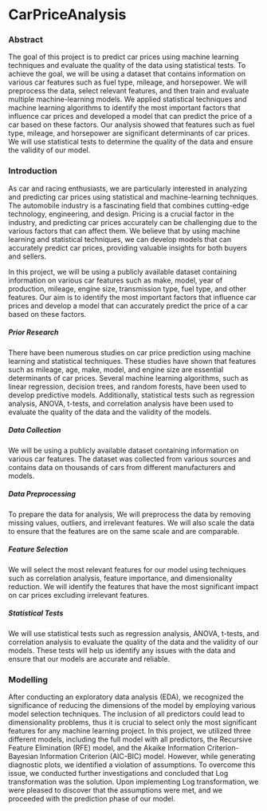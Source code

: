 # CarPriceAnalysis
### Abstract
The goal of this project is to predict car prices using machine learning techniques and evaluate the quality of the data using statistical tests. To achieve the goal, we will be using a dataset that contains information on various car features such as fuel type, mileage, and horsepower. We will preprocess the data, select relevant features, and then train and evaluate multiple machine-learning models. We applied statistical techniques and machine learning algorithms to identify the most important factors that influence car prices and developed a model that can predict the price of a car based on these factors. Our analysis showed that features such as fuel type, mileage, and horsepower are significant determinants of car prices. We will use statistical tests to determine the quality of the data and ensure the validity of our model.

### Introduction
As car and racing enthusiasts, we are particularly interested in analyzing and predicting car prices using statistical and machine-learning techniques. The automobile industry is a fascinating field that combines cutting-edge technology, engineering, and design. Pricing is a crucial factor in the industry, and predicting car prices accurately can be challenging due to the various factors that can affect them. We believe that by using machine learning and statistical techniques, we can develop models that can accurately predict car prices, providing valuable insights for both buyers and sellers.

In this project, we will be using a publicly available dataset containing information on various car features such as make, model, year of production, mileage, engine size, transmission type, fuel type, and other features. Our aim is to identify the most important factors that influence car prices and develop a model that can accurately predict the price of a car based on these factors.

##### Prior Research
There have been numerous studies on car price prediction using machine learning and statistical techniques. These studies have shown that features such as mileage, age, make, model, and engine size are essential determinants of car prices. Several machine learning algorithms, such as linear regression, decision trees, and random forests, have been used to develop predictive models. Additionally, statistical tests such as regression analysis, ANOVA, t-tests, and correlation analysis have been used to evaluate the quality of the data and the validity of the models.


##### Data Collection
We will be using a publicly available dataset containing information on various car features. The dataset was collected from various sources and contains data on thousands of cars from different manufacturers and models.


##### Data Preprocessing
To prepare the data for analysis, We will preprocess the data by removing missing values, outliers, and irrelevant features. We will also scale the data to ensure that the features are on the same scale and are comparable.


##### Feature Selection
We will select the most relevant features for our model using techniques such as correlation analysis, feature importance, and dimensionality reduction. We will identify the features that have the most significant impact on car prices excluding irrelevant features.


##### Statistical Tests
We will use statistical tests such as regression analysis, ANOVA, t-tests, and correlation analysis to evaluate the quality of the data and the validity of our models. These tests will help us identify any issues with the data and ensure that our models are accurate and reliable.




### Modelling
After conducting an exploratory data analysis (EDA), we recognized the significance of reducing the dimensions of the model by employing various model selection techniques. The inclusion of all predictors could lead to dimensionality problems, thus it is crucial to select only the most significant features for any machine learning project. In this project, we utilized three different models, including the full model with all predictors, the Recursive Feature Elimination (RFE) model, and the Akaike Information Criterion- Bayesian Information Criterion (AIC-BIC) model. However, while generating diagnostic plots, we identified a violation of assumptions. To overcome this issue, we conducted further investigations and concluded that Log transformation was the solution. Upon implementing Log transformation, we were pleased to discover that the assumptions were met, and we proceeded with the prediction phase of our model.
